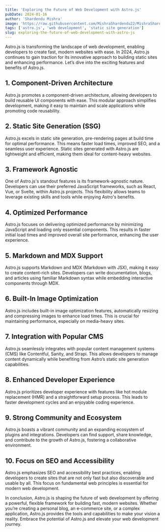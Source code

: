 ```yaml
---
title: 'Exploring the Future of Web Development with Astro.js'
pubDate: 2024-01-16
author: 'Shardendu Mishra'
image: 'https://raw.githubusercontent.com/MishraShardendu22/MishraShardendu22/refs/heads/main/what-is-astro-cover-image.webp'
tags: ['astro.js', 'web development', 'static site generation']
slug: exploring-the-future-of-web-development-with-astro-js
---
```


Astro.js is transforming the landscape of web development, enabling developers to create fast, modern websites with ease. In 2024, Astro.js continues to gain traction for its innovative approach to building static sites and enhancing performance. Let’s dive into the exciting features and benefits of Astro.js.

## **1. Component-Driven Architecture**

Astro.js promotes a component-driven architecture, allowing developers to build reusable UI components with ease. This modular approach simplifies development, making it easy to maintain and scale applications while promoting code reusability.

## **2. Static Site Generation (SSG)**

Astro.js excels in static site generation, pre-rendering pages at build time for optimal performance. This means faster load times, improved SEO, and a seamless user experience. Static sites generated with Astro.js are lightweight and efficient, making them ideal for content-heavy websites.

## **3. Framework Agnostic**

One of Astro.js's standout features is its framework-agnostic nature. Developers can use their preferred JavaScript frameworks, such as React, Vue, or Svelte, within Astro.js projects. This flexibility allows teams to leverage existing skills and tools while enjoying Astro's benefits.

## **4. Optimized Performance**

Astro.js focuses on delivering optimized performance by minimizing JavaScript and loading only essential components. This results in faster initial load times and improved overall site performance, enhancing the user experience.

## **5. Markdown and MDX Support**

Astro.js supports Markdown and MDX (Markdown with JSX), making it easy to create content-rich sites. Developers can write documentation, blogs, and articles using familiar Markdown syntax while embedding interactive components through MDX.

## **6. Built-In Image Optimization**

Astro.js includes built-in image optimization features, automatically resizing and compressing images to enhance load times. This is crucial for maintaining performance, especially on media-heavy sites.

## **7. Integration with Popular CMS**

Astro.js seamlessly integrates with popular content management systems (CMS) like Contentful, Sanity, and Strapi. This allows developers to manage content dynamically while benefiting from Astro’s static site generation capabilities.

## **8. Enhanced Developer Experience**

Astro.js prioritizes developer experience with features like hot module replacement (HMR) and a straightforward setup process. This leads to faster development cycles and an enjoyable coding experience.

## **9. Strong Community and Ecosystem**

Astro.js boasts a vibrant community and an expanding ecosystem of plugins and integrations. Developers can find support, share knowledge, and contribute to the growth of Astro.js, fostering a collaborative environment.

## **10. Focus on SEO and Accessibility**

Astro.js emphasizes SEO and accessibility best practices, enabling developers to create sites that are not only fast but also discoverable and usable by all. This focus on fundamental web principles is essential for modern web development.

In conclusion, Astro.js is shaping the future of web development by offering a powerful, flexible framework for building fast, modern websites. Whether you’re creating a personal blog, an e-commerce site, or a complex application, Astro.js provides the tools and capabilities to make your vision a reality. Embrace the potential of Astro.js and elevate your web development journey.